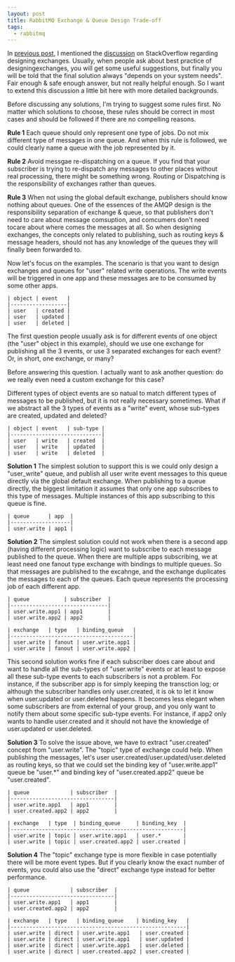 ```yaml
---
layout: post
title: RabbitMQ Exchange & Queue Design Trade-off
tags:
  - rabbitmq
---
```


In [previous post](/2016/02/22/understanding-rabbitmq-exchange-and-queue/), I mentioned the [discussion](http://stackoverflow.com/questions/32220312/rabbitmq-amqp-best-practise-queue-topic-design-in-a-microservice-architecture) on StackOverflow regarding designing exchanges. Usually, when people ask about best practice of designingexchanges, you will get some useful suggestions, but finally you will be told that the final solution always "depends on your system needs". Fair enough & safe enough answer, but not really helpful enough. So I want to extend this discussion a little bit here with more detailed backgrounds.

Before discussing any solutions, I'm trying to suggest some rules first. No matter which solutions to choose, these rules should be correct in most cases and should be followed if there are no compelling reasons.

**Rule 1**
Each queue should only represent one type of jobs. Do not mix different type of messages in one queue. And when this rule is followed, we could clearly name a queue with the job represented by it.

**Rule 2**
Avoid messgae re-dispatching on a queue. If you find that your subscriber is trying to re-dispatch any messages to other places without real processing, there might be something wrong. Routing or Dispatching is the responsibility of exchanges rather than queues.

**Rule 3**
When not using the global default exchange, publishers should know nothing about queues. One of the essences of the AMQP design is the responsibility separation of exchange & queue, so that publishers don't need to care about message comsuption, and comcumers don't need tocare about where comes the messages at all. So when designing exchanges, the concepts only related to publishing, such as routing keys & message headers, should not has any knowledge of the queues they will finally been forwarded to.

Now let's focus on the examples. The scenario is that you want to design exchanges and queues for "user" related write operations. The write events will be triggered in one app and these messages are to be consumed by some other apps.

``` text
| object | event   |
|------------------|
| user   | created |
| user   | updated |
| user   | deleted |
```

The first question people usually ask is for different events of one object (the "user" object in this example), should we use one exchange for publishing all the 3 events, or use 3 separated exchanges for each event? Or, in short, one exchange, or many?

Before answering this question. I actually want to ask another question: do we really even need a custom exchange for this case?

Different types of object events are so natual to match different types of messages to be published, but it is not really necessary sometimes. What if we abstract all the 3 types of events as a "write" event, whose sub-types are created, updated and deleted?

``` text
| object | event   | sub-type |
|-----------------------------|
| user   | write   | created  |
| user   | write   | updated  |
| user   | write   | deleted  |
```

**Solution 1**
The simplest solution to support this is we could only design a "user_write" queue, and publish all user write event messages to this queue directly via the global default exchange. When publishing to a queue directly, the biggest limitation it assumes that only one app subscribes to this type of messages. Multiple instances of this app subscribing to this queue is fine. 

``` text
| queue      | app  |
|-------------------|
| user.write | app1 |
```

**Solution 2**
The simplest solution could not work when there is a second app (having different processing logic) want to subscribe to each message published to the queue. When there are multiple apps subscribing, we at least need one fanout type exchange with bindings to multiple queues. So that messages are published to the excahnge, and the exchange duplicates the messages to each of the queues. Each queue represents the processing job of each different app.

```text
| queue           | subscriber  |
|-------------------------------|
| user.write.app1 | app1        |
| user.write.app2 | app2        |

| exchange   | type   | binding_queue   |
|---------------------------------------|
| user.write | fanout | user.write.app1 |
| user.write | fanout | user.write.app2 |
```

This second solution works fine if each subscriber does care about and want to handle all the sub-types of "user.write" events or at least to expose all these sub-type events to each subscribers is not a problem. For instance, if the subscriber app is for simply keeping the transction log; or although the subscriber handles only user.created, it is ok to let it know when user.updated or user.deleted happens. It becomes less elegant when some subscribers are from external of your group, and you only want to notify them about some specific sub-type events. For instance, if app2 only wants to handle user.created and it should not have the knowledge of user.updated or user.deleted.

**Solution 3**
To solve the issue above, we have to extract "user.created" concept from "user.write". The "topic" type of exchange could help. When publishing the messages, let's user user.created/user.updated/user.deleted as routing keys, so that we could set the binding key of "user.write.app1" queue be "user.*" and binding key of "user.created.app2" queue be "user.created".

```text
| queue             | subscriber  |
|---------------------------------|
| user.write.app1   | app1        |
| user.created.app2 | app2        |

| exchange   | type  | binding_queue     | binding_key  |
|-------------------------------------------------------|
| user.write | topic | user.write.app1   | user.*       |
| user.write | topic | user.created.app2 | user.created |
```

**Solution 4**
The "topic" exchange type is more flexible in case potentially there will be more event types. But if you clearly know the exact number of events, you could also use the "direct" exchange type instead for better performance.

```text
| queue             | subscriber  |
|---------------------------------|
| user.write.app1   | app1        |
| user.created.app2 | app2        |

| exchange   | type   | binding_queue    | binding_key   |
|--------------------------------------------------------|
| user.write | direct | user.write.app1   | user.created |
| user.write | direct | user.write.app1   | user.updated |
| user.write | direct | user.write.app1   | user.deleted |
| user.write | direct | user.created.app2 | user.created |
```

